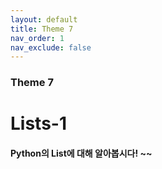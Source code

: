 ```yaml
---
layout: default
title: Theme 7
nav_order: 1
nav_exclude: false
---
```

### Theme 7
# Lists-1
#### Python의 List에 대해 알아봅시다! ~~
